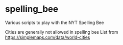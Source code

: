# spelling_bee
Various scripts to play with the NYT Spelling Bee

Cities are generally not allowed in spelling bee
List from https://simplemaps.com/data/world-cities

